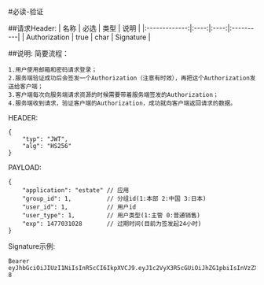 #必读-验证

##请求Header:
| 名称 | 必选 | 类型 | 说明 |
|:-------------:|:----:|:----:|:----------|
| Authorization | true | char | Signature |

##说明:
简要流程：
```
1.用户使用邮箱和密码请求登录；
2.服务端验证成功后会签发一个Authorization（注意有时效），再把这个Authorization发送给客户端；
3.客户端每次向服务端请求资源的时候需要带着服务端签发的Authorization；
4.服务端收到请求，验证客户端的Authorization，成功就向客户端返回请求的数据。
```
HEADER:
```
{
    "typ": "JWT",
    "alg": "HS256"
}
```
PAYLOAD:
```
{
    "application": "estate" // 应用
    "group_id": 1,          // 分组id(1:本部 2:中国 3:日本)
    "user_id": 1,           // 用户id
    "user_type": 1,         // 用户类型(1:主管 0:普通销售)
    "exp": 1477031028       // 过期时间(目前为签发起24小时)
}
```
Signature示例:
```
Bearer eyJhbGciOiJIUzI1NiIsInR5cCI6IkpXVCJ9.eyJ1c2VyX3R5cGUiOiJhZG1pbiIsInVzZXJfaWQiOjUsImdyb3VwX2lkIjoxLCJleHAiOjE0NzcwMzEwMjh9.FIuwxgYO52Zjw5up5h2q71cs3vdEiSsd63g7GUEE1-8
```
